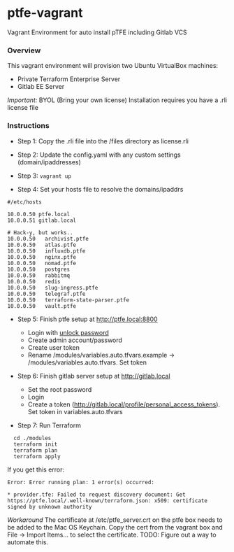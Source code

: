 # ptfe-vagrant
Vagrant Environment for auto install pTFE including Gitlab VCS

### Overview

This vagrant environment will provision two Ubuntu VirtualBox machines:
 - Private Terraform Enterprise Server
 - Gitlab EE Server

 *Important:* BYOL (Bring your own license) Installation requires you have a .rli license file

### Instructions

- Step 1: Copy the .rli file into the /files directory as license.rli

- Step 2: Update the config.yaml with any custom settings (domain/ipaddresses)

- Step 3: `vagrant up`

- Step 4: Set your hosts file to resolve the domains/ipaddrs

```
#/etc/hosts

10.0.0.50 ptfe.local
10.0.0.51 gitlab.local

# Hack-y, but works..
10.0.0.50	archivist.ptfe
10.0.0.50	atlas.ptfe
10.0.0.50	influxdb.ptfe
10.0.0.50	nginx.ptfe
10.0.0.50	nomad.ptfe
10.0.0.50	postgres
10.0.0.50	rabbitmq
10.0.0.50	redis
10.0.0.50	slug-ingress.ptfe
10.0.0.50	telegraf.ptfe
10.0.0.50	terraform-state-parser.ptfe
10.0.0.50	vault.ptfe

```

- Step 5: Finish ptfe setup at http://ptfe.local:8800
  - Login with [unlock password](https://github.com/sshastri/ptfe-vagrant/blob/master/files/replicated.conf#L3) 
  - Create admin account/password
  - Create user token
  - Rename /modules/variables.auto.tfvars.example -> /modules/variables.auto.tfvars. Set token

- Step 6: Finish gitlab server setup at http://gitlab.local
  - Set the root password
  - Login
  - Create a token (http://gitlab.local/profile/personal_access_tokens). Set token in variables.auto.tfvars

- Step 7: Run Terraform
```
  cd ./modules
  terraform init
  terraform plan
  terraform apply
```

If you get this error:
 ```
 Error: Error running plan: 1 error(s) occurred:

* provider.tfe: Failed to request discovery document: Get https://ptfe.local/.well-known/terraform.json: x509: certificate signed by unknown authority
````

_Workaround_ The certificate at /etc/ptfe_server.crt on the ptfe box needs to be added to the Mac OS Keychain. Copy the cert from the vagrant box and File -> Import Items... to select the certificate.
TODO: Figure out a way to automate this.
